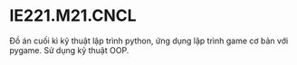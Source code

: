 # IE221.M21.CNCL
Đồ án cuối kì kỹ thuật lập trình python, ứng dụng lập trình game cơ bản với pygame.
Sử dụng kỹ thuật OOP.
